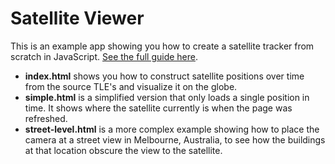 # Satellite Viewer

This is an example app showing you how to create a satellite tracker from scratch in JavaScript. [See the full guide here](https://dev.to/omar4ur/create-a-satellite-tracker-from-scratch-in-30-lines-of-javascript-32gk).

* **index.html** shows you how to construct satellite positions over time from the source TLE's and visualize it on the globe.
* **simple.html** is a simplified version that only loads a single position in time. It shows where the satellite currently is when the page was refreshed.
* **street-level.html** is a more complex example showing how to place the camera at a street view in Melbourne, Australia, to see how the buildings at that location obscure the view to the satellite.